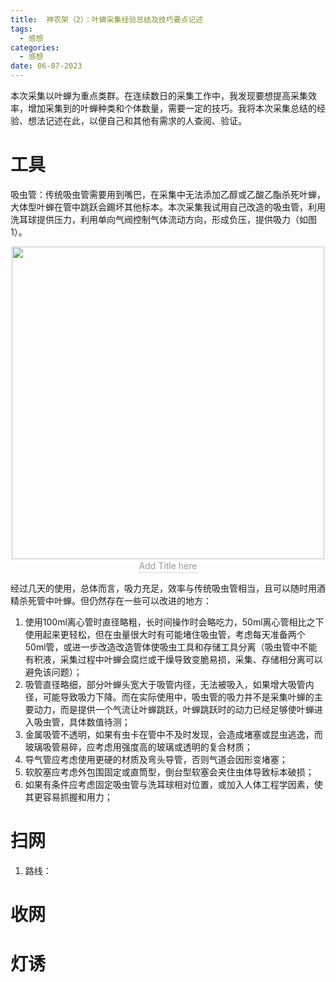 ```yaml
---
title:  神农架（2）：叶蝉采集经验总结及技巧要点记述
tags:
  - 感想
categories:
  - 感想
date: 06-07-2023
---
```

本次采集以叶蝉为重点类群。在连续数日的采集工作中，我发现要想提高采集效率，增加采集到的叶蝉种类和个体数量，需要一定的技巧。我将本次采集总结的经验、想法记述在此，以便自己和其他有需求的人查阅、验证。

# 工具
吸虫管：传统吸虫管需要用到嘴巴，在采集中无法添加乙醇或乙酸乙酯杀死叶蝉，大体型叶蝉在管中跳跃会踢坏其他标本。本次采集我试用自己改造的吸虫管，利用洗耳球提供压力，利用单向气阀控制气体流动方向，形成负压，提供吸力（如图1）。

<div align=center>
<img src="/Pictures/*.jpeg" width="500" />
<br>
    <div style="color:orange; border-bottom: 1px solid #d9d9d9;
    display: inline-block;
    color: #999;
    padding: 2px;">
      Add Title here
</div>
</div>

经过几天的使用，总体而言，吸力充足，效率与传统吸虫管相当，且可以随时用酒精杀死管中叶蝉。但仍然存在一些可以改进的地方：
1. 使用100ml离心管时直径略粗，长时间操作时会略吃力，50ml离心管相比之下使用起来更轻松，但在虫量很大时有可能堵住吸虫管，考虑每天准备两个50ml管，或进一步改造改造管体使吸虫工具和存储工具分离（吸虫管中不能有积液，采集过程中叶蝉会腐烂或干燥导致变脆易损，采集、存储相分离可以避免该问题）；
2. 吸管直径略细，部分叶蝉头宽大于吸管内径，无法被吸入，如果增大吸管内径，可能导致吸力下降。而在实际使用中，吸虫管的吸力并不是采集叶蝉的主要动力，而是提供一个气流让叶蝉跳跃，叶蝉跳跃时的动力已经足够使叶蝉进入吸虫管，具体数值待测；
3. 金属吸管不透明，如果有虫卡在管中不及时发现，会造成堵塞或昆虫逃逸，而玻璃吸管易碎，应考虑用强度高的玻璃或透明的复合材质；
4. 导气管应考虑使用更硬的材质及弯头导管，否则气道会因形变堵塞；
5. 软胶塞应考虑外包围固定或直筒型，倒台型软塞会夹住虫体导致标本破损；
6. 如果有条件应考虑固定吸虫管与洗耳球相对位置，或加入人体工程学因素，使其更容易抓握和用力；


# 扫网
1. 路线：

# 收网

# 灯诱